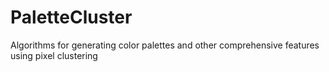 # PaletteCluster
Algorithms for generating color palettes and other comprehensive features using pixel clustering
